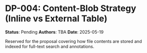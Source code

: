 # DP-004: Content-Blob Strategy (Inline vs External Table)

**Status**: Pending
**Authors**: TBA
**Date**: 2025-05-19

Reserved for the proposal covering how file contents are stored and indexed for full-text search and annotations.
